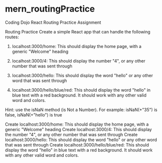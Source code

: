# mern_routingPractice
Coding Dojo React Routing Practice Assignment

Routing Practice
Create a simple React app that can handle the following routes:

1. localhost:3000/home: This should display the home page, with a generic "Welcome" heading

2. localhost:3000/4: This should display the number "4", or any other number that was sent through

3. localhost:3000/hello: This should display the word "hello" or any other word that was sent through

4. localhost:3000/hello/blue/red: This should display the word "hello" in blue text with a red background. It should work with any other valid word and colors.

Hint: use the isNaN method (is Not a Number). For example: isNaN(+"35") is false, isNaN(+"hello") is true


 Create localhost:3000/home: This should display the home page, with a generic "Welcome" heading
 Create localhost:3000/4: This should display the number "4", or any other number that was sent through
 Create localhost:3000/hello: This should display the word "hello" or any other word that was sent through
 Create localhost:3000/hello/blue/red: This should display the word "hello" in blue text with a red background. It should work with any other valid word and colors.
